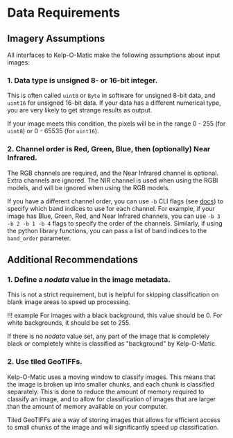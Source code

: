 # Data Requirements

## Imagery Assumptions

All interfaces to Kelp-O-Matic make the following assumptions about input images:

### 1. Data type is unsigned 8- or 16-bit integer.

This is often called `uint8` or `Byte` in software for unsigned 8-bit data, and 
`uint16` for unsigned 16-bit data. If your data has a different numerical type,
you are very likely to get strange results as output.

If your image meets this condition, the pixels will be in the range 0 - 255 
(for `uint8`) or 0 - 65535 (for `uint16`).

### 2. Channel order is Red, Green, Blue, then (optionally) Near Infrared.

The RGB channels are required, and the Near Infrared channel is optional. Extra channels
are ignored. The NIR channel is used when using the RGBI models, and will be ignored
when using the RGB models.

If you have a different channel order, you can use `-b` CLI flags (see [docs](cli.md))
to specify which band indices to use for each channel. For example, if your image has
Blue, Green, Red, and Near Infrared channels, you can use `-b 3 -b 2 -b 1 -b 4` flags
to specify the order of the channels. Similarly, if using the python library functions,
you can pass a list of band indices to the `band_order` parameter.

## Additional Recommendations

### 1. Define a *nodata* value in the image metadata.

This is not a strict requirement, but is helpful for skipping classification on blank 
image areas to speed up processing.

!!! example
    For images with a black background, this value should be 0.
    For white backgrounds, it should be set to 255.

If there is no *nodata* value set, any part of the image that is completely black or 
completely white is classified as "background" by Kelp-O-Matic.

### 2. Use tiled GeoTIFFs.

Kelp-O-Matic uses a moving window to classify images. This means that the image is
broken up into smaller chunks, and each chunk is classified separately. This is done
to reduce the amount of memory required to classify an image, and to allow for
classification of images that are larger than the amount of memory available on your
computer.

Tiled GeoTIFFs are a way of storing images that allows for efficient access to small
chunks of the image and will significantly speed up classification.
